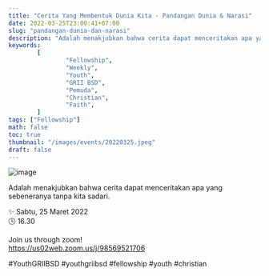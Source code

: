 ```yaml
---
title: "Cerita Yang Membentuk Dunia Kita - Pandangan Dunia & Narasi"
date: 2022-03-25T23:00:41+07:00
slug: "pandangan-dunia-dan-narasi"
description: "Adalah menakjubkan bahwa cerita dapat menceritakan apa yang sebeneranya tanpa kita sadari."
keywords:
        [
                "Fellowship",
                "Weekly",
                "Youth",
                "GRII BSD",
                "Pemuda",
                "Christian",
                "Faith",
        ]
tags: ["Fellowship"]
math: false
toc: true
thumbnail: "/images/events/20220325.jpeg"
draft: false
---
```


![image](/images/events/20220325.jpeg)

Adalah menakjubkan bahwa cerita dapat menceritakan apa yang sebeneranya tanpa kita sadari.

✨ Sabtu, 25 Maret 2022\
🕓 16.30

Join us through zoom!\
https://us02web.zoom.us/j/98569521706

#YouthGRIIBSD #youthgriibsd #fellowship #youth #christian
